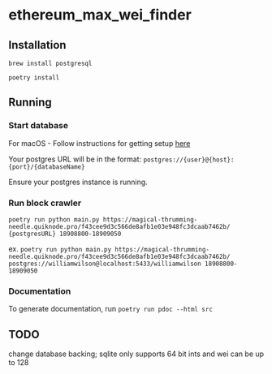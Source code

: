 # ethereum_max_wei_finder
## Installation
`brew install postgresql`

`poetry install`

## Running

### Start database
For macOS - Follow instructions for getting setup [here](https://postgresapp.com)

Your postgres URL will be in the format:
`postgres://{user}@{host}:{port}/{databaseName}`

Ensure your postgres instance is running.

### Run block crawler
`poetry run python main.py https://magical-thrumming-needle.quiknode.pro/f43cee9d3c566de8afb1e03e948fc3dcaab7462b/ {postgresURL} 18908800-18909050`

ex. `poetry run python main.py https://magical-thrumming-needle.quiknode.pro/f43cee9d3c566de8afb1e03e948fc3dcaab7462b/ postgres://williamwilson@localhost:5433/williamwilson 18908800-18909050`

### Documentation
To generate documentation, run `poetry run pdoc --html src`

## TODO
change database backing; sqlite only supports 64 bit ints and wei can be up to 128